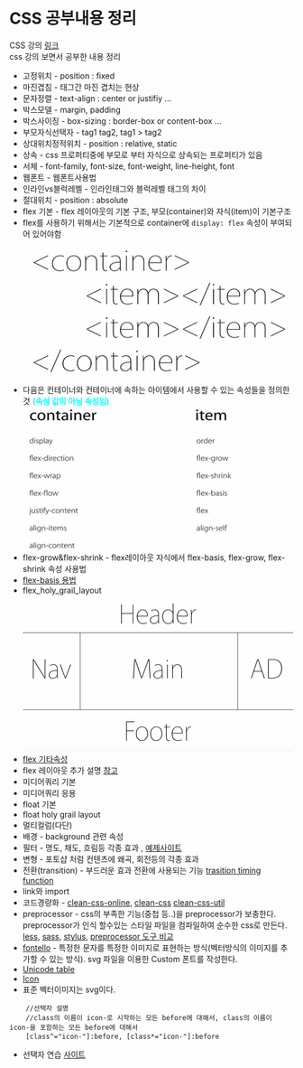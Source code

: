 # CSS 공부내용 정리

CSS 강의 [링크](https://opentutorials.org/course/2418)  
css 강의 보면서 공부한 내용 정리  

* 고정위치 - position : fixed  
* 마진겹침 - 태그간 마진 겹치는 현상
* 문자정렬 - text-align : center or justifiy ...
* 박스모델 - margin, padding  
* 박스사이징 - box-sizing : border-box or content-box ...
* 부모자식선택자 - tag1 tag2, tag1 > tag2  
* 상대위치정적위치 - position : relative, static  
* 상속 - css 프로퍼티중에 부모로 부터 자식으로 상속되는 프로퍼티가 있음  
* 서체 - font-family, font-size, font-weight, line-height, font  
* 웹폰트 - 웹폰트사용법  
* 인라인vs블럭레벨 - 인라인태그와 블럭레벨 태그의 차이  
* 절대위치 - position : absolute  
* flex 기본 - flex 레이아웃의 기본 구조, 부모(container)와 자식(item)이 기본구조  
* flex를 사용하기 위해서는 기본적으로 container에 `display: flex` 속성이 부여되어 있어야함  
![flex layout](./flex레이아웃구조.jpg)  
* 다음은 컨테이너와 컨테이너에 속하는 아이템에서 사용할 수 있는 속성들을 정의한 것 <span style="color:cyan; font-weight:bold;">(속성 값이 아님 속성임) </span>  
![flex property](./flex레이아웃속성.jpg)  
* flex-grow&flex-shrink - flex레이아웃 자식에서 flex-basis, flex-grow, flex-shrink 속성 사용법  
* [flex-basis 용법](https://developer.mozilla.org/ko/docs/Web/CSS/flex-basis)  
* flex_holy_grail_layout  
![holy_graillayout](./flex_holy_grail_layout.png)  
* [flex 기타속성](https://codepen.io/enxaneta/pen/adLPwv)  
* flex 레이아웃 추가 설명 [참고](https://joshuajangblog.wordpress.com/2016/09/19/learn-css-flexbox-in-3mins/)  
* 미디어쿼리 기본  
* 미디어쿼리 응용  
* float 기본  
* float holy grail layout
* 멀티컬럼(다단)
* 배경 - background 관련 속성
* 필터 - 명도, 채도, 흐림등 각종 효과 , [예제사이트](https://codepen.io/search/pens?q=filter)
* 변형 - 포토샵 처럼 컨텐츠에 왜곡, 회전등의 각종 효과
* 전환(transition) - 부드러운 효과 전환에 사용되는 기능 [trasition timing function](https://matthewlein.com/tools/ceaser)
* link와 import
* 코드경량화 - [clean-css-online](http://adamburgess.github.io/clean-css-online/), [clean-css](https://github.com/jakubpawlowicz/clean-css) [clean-css-util](https://github.com/jakubpawlowicz/clean-css-cli)
* preprocessor - css의 부족한 기능(중첩 등..)을 preprocessor가 보충한다. preprocessor가 인식 할수있는 스타일 파일을 컴파일하여 순수한 css로 만든다.   
 [less](http://lesscss.org/), [sass](https://sass-lang.com/), [stylus](https://stylus-lang.com/), [preprocessor 도구 비교](https://csspre.com/compile/)
 * [fontello](http://fontello.com/) - 특정한 문자를 특정한 이미지로 표현하는 방식(벡터방식의 이미지를 추가할 수 있는 방식).  svg 파일을 이용한 Custom 폰트를 작성한다.
 * [Unicode table](https://unicode-table.com/en/)
 * [Icon](https://thenounproject.com/)
 * 표준 벡터이미지는 svg이다.

```
    //선택자 설명
    //class의 이름이 icon-로 시작하는 모든 before에 대해서, class의 이름이 icon-을 포함하는 모든 before에 대해서
    [class^="icon-"]:before, [class*="icon-"]:before
```

* 선택자 연습 [사이트](https://flukeout.github.io/)